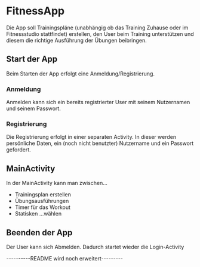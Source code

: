 # FitnessApp
Die App soll Trainingspläne (unabhängig ob das Training Zuhause oder im Fitnessstudio stattfindet) erstellen, den User beim Training unterstützen und diesem die richtige Ausführung der Übungen beibringen.

## Start der App
Beim Starten der App erfolgt eine Anmeldung/Registrierung.
### Anmeldung
Anmelden kann sich ein bereits registrierter User mit seinem Nutzernamen und seinem Passwort. 
### Registrierung
Die Registrierung erfolgt in einer separaten Activity. In dieser werden persönliche Daten, ein (noch nicht benutzter) Nutzername und ein Passwort gefordert. 

## MainActivity
In der MainActivity kann man zwischen...
* Trainingsplan erstellen
* Übungsausführungen
* Timer für das Workout
* Statisken
...wählen

## Beenden der App
Der User kann sich Abmelden. Dadurch startet wieder die Login-Activity

----------README wird noch erweitert---------
